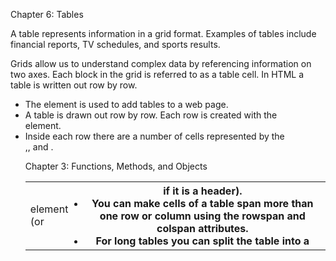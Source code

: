 Chapter 6: Tables

A table represents information in a grid format.
Examples of tables include financial reports, TV schedules, and sports results.

Grids allow us to understand complex data by referencing information on two axes.
Each block in the grid is referred to as a table cell. In HTML a table is written out row by row.

- The <table> element is used to add tables to a web page.
- A table is drawn out row by row. Each row is created with the <tr> element.
- Inside each row there are a number of cells represented by the <td> element (or <th> if it is a header).
- You can make cells of a table span more than one row or column using the rowspan and colspan attributes.
- For long tables you can split the table into a <thead>,<tbody>, and <tfoot>.


Chapter 3: Functions, Methods, and Objects

